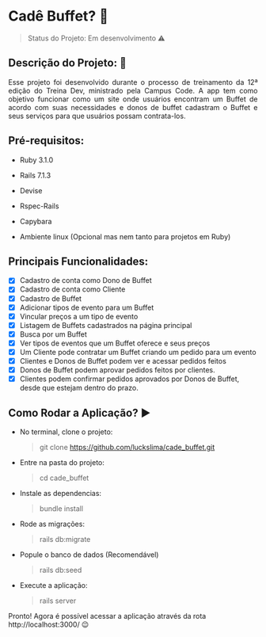 # Cadê Buffet? :birthday:

> Status do Projeto: Em desenvolvimento :warning:

## Descrição do Projeto: :memo:

 <p align="justify"> Esse projeto foi desenvolvido durante o processo de treinamento da 12ª edição do Treina Dev, ministrado pela Campus Code. A app tem como objetivo funcionar como um site onde usuários encontram um Buffet de acordo com suas necessidades e donos de buffet cadastram o Buffet e seus serviços para que usuários possam contrata-los. </p>

## Pré-requisitos:

* Ruby 3.1.0

* Rails 7.1.3

* Devise 

* Rspec-Rails

* Capybara

* Ambiente linux (Opcional mas nem tanto para projetos em Ruby)

## Principais Funcionalidades: 

- [X] Cadastro de conta como Dono de Buffet
- [X] Cadastro de conta como Cliente 
- [X] Cadastro de Buffet
- [X] Adicionar tipos de evento para um Buffet
- [X] Vincular preços a um tipo de evento 
- [X] Listagem de Buffets cadastrados na página principal 
- [X] Busca por um Buffet 
- [X] Ver tipos de eventos que um Buffet oferece e seus preços 
- [X] Um Cliente pode contratar um Buffet criando um pedido para um evento
- [X] Clientes e Donos de Buffet podem ver e acessar pedidos feitos
- [X] Donos de Buffet podem aprovar pedidos feitos por clientes.
- [X] Clientes podem confirmar pedidos aprovados por Donos de Buffet, desde que estejam dentro do prazo.

## Como Rodar a Aplicação? :arrow_forward:

- No terminal, clone o projeto:

  > git clone https://github.com/luckslima/cade_buffet.git

- Entre na pasta do projeto:

  > cd cade_buffet

- Instale as dependencias:

  > bundle install 

- Rode as migrações:

  > rails db:migrate 

- Popule o banco de dados (Recomendável)

  > rails db:seed

- Execute a aplicação: 

  > rails server

Pronto! Agora é possível acessar a aplicação através da rota http://localhost:3000/ :wink: